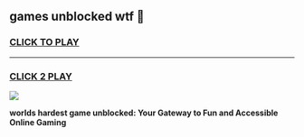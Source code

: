 
## games unblocked wtf 👋
<h3>
<a href="https://premium.freeplayer.one?title=games_unblocked_wtf&ref=13F">CLICK TO PLAY</a></h3>
<hr>

<h3>
<a href="https://premium.freeplayer.one?title=games_unblocked_wtf&ref=13F">CLICK 2 PLAY</a>
  
</h3>

<a href="https://premium.freeplayer.one?title=games_unblocked_wtf&ref=12F/"><img src="https://clearcache.store/games.png"></a>


**worlds hardest game unblocked: Your Gateway to Fun and Accessible Online Gaming**
